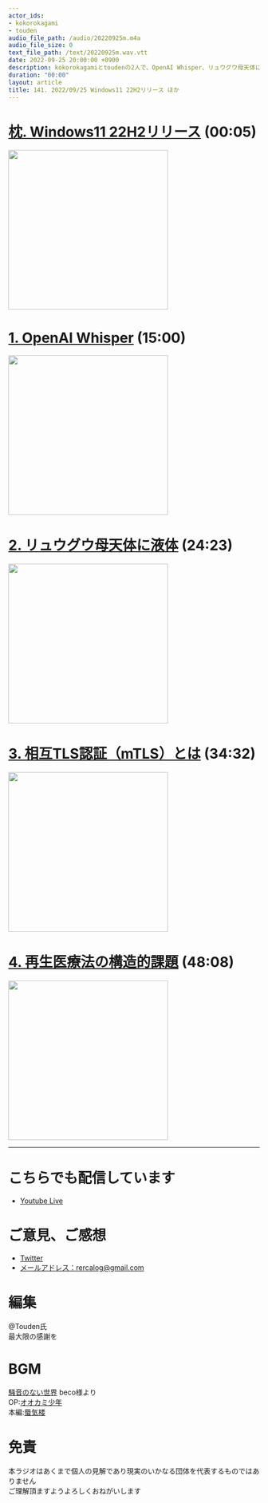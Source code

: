 ```yaml
---
actor_ids:
- kokorokagami
- touden
audio_file_path: /audio/20220925m.m4a
audio_file_size: 0
text_file_path: /text/20220925m.wav.vtt
date: 2022-09-25 20:00:00 +0900
description: kokorokagamiとtoudenの2人で、OpenAI Whisper、リュウグウ母天体に液体 など について話しました。
duration: "00:00"
layout: article
title: 141. 2022/09/25 Windows11 22H2リリース ほか
---
```


# [枕. Windows11 22H2リリース](https://pc.watch.impress.co.jp/docs/topic/feature/1441763.html) (00:05)

[<img src="https://asset.watch.impress.co.jp/img/pcw/docs/1441/763/003-002-001_l.png" width="320dp">](https://pc.watch.impress.co.jp/docs/topic/feature/1441763.html)

# [1. OpenAI Whisper](https://dev.classmethod.jp/articles/whisper-trial-japanese/) (15:00)

[<img src="https://cdn-ssl-devio-img.classmethod.jp/wp-content/uploads/2022/09/openai-whisper-eyecatch-2-960x504.png" width="320dp">](https://dev.classmethod.jp/articles/whisper-trial-japanese/)

# [2. リュウグウ母天体に液体](https://news.mynavi.jp/techplus/article/20220923-2461470/) (24:23)

[<img src="https://news.mynavi.jp/techplus/article/20220923-2461470/images/002.jpg/webp" width="320dp">](https://news.mynavi.jp/techplus/article/20220923-2461470/)

# [3. 相互TLS認証（mTLS）とは](https://www.cloudflare.com/ja-jp/learning/access-management/what-is-mutual-tls/) (34:32)

[<img src="https://www.cloudflare.com/resources/images/slt3lc6tev37/5SjaQfZzDLEGqyzFkA0AA4/d227a26bbd7bc6d24363e9b9aaabef55/how_mtls_works-what_is_mutual_tls.png" width="320dp">](https://www.cloudflare.com/ja-jp/learning/access-management/what-is-mutual-tls/)

# [4. 再生医療法の構造的課題](https://monoist.itmedia.co.jp/mn/articles/2209/22/news016.html) (48:08)

[<img src="https://image.itmedia.co.jp/mn/articles/2209/22/mn_medical_22090804.jpg" width="320dp">](https://monoist.itmedia.co.jp/mn/articles/2209/22/news016.html)

___

# こちらでも配信しています
- [Youtube Live](https://www.youtube.com/channel/UCD1zo-WnyFdE5w0pqvKblkA)

# ご意見、ご感想
- [Twitter](https://twitter.com/recalog1)
- [メールアドレス：rercalog@gmail.com](rercalog@gmail.com)

# 編集

@Touden氏  
最大限の感謝を  

# BGM

[騒音のない世界](http://noiselessworld.net/) beco様より  
OP:[オオカミ少年](https://soundcloud.com/baron1_3/wolfboy)  
本編:[蜃気楼](https://soundcloud.com/baron1_3/shinkirou)  

# 免責

本ラジオはあくまで個人の見解であり現実のいかなる団体を代表するものではありません  
ご理解頂ますようよろしくおねがいします  
